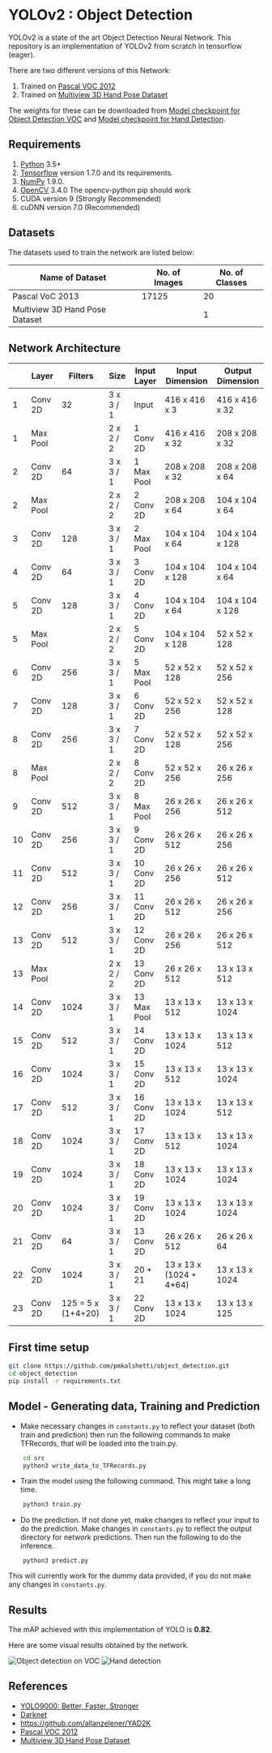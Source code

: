 # YOLOv2 : Object Detection

YOLOv2 is a state of the art Object Detection Neural Network. This repository is an implementation of YOLOv2 from scratch in tensorflow (eager).

There are two different versions of this Network:
1. Trained on [Pascal VOC 2012](http://host.robots.ox.ac.uk/pascal/VOC/voc2012/)
2. Trained on [Multiview 3D Hand Pose Dataset](http://www.rovit.ua.es/dataset/mhpdataset/)

The weights for these can be downloaded from [Model checkpoint for Object Detection VOC](http://bit.ly/2KC9pdH) and [Model checkpoint for Hand Detection](http://bit.ly/2wdYIL1).


## Requirements
1. [Python](https://www.python.org/) 3.5+
2. [Tensorflow](https://www.tensorflow.org/) version 1.7.0 and its requirements.
3. [NumPy](http://www.numpy.org/) 1.9.0.
4. [OpenCV](https://opencv.org/) 3.4.0 The opencv-python pip should work
5. CUDA version 9 (Strongly Recommended)
6. cuDNN version 7.0 (Recommended)


## Datasets
The datasets used to train the network are listed below:

| Name of Dataset | No. of Images | No. of Classes |
|-----------------|---------------|----------------|
| Pascal VoC 2013 | 17125         | 20             |
| Multiview 3D Hand Pose Dataset | | 1         |


## Network Architecture
|    | Layer    | Filters | Size      | Input Layer | Input Dimension  | Output Dimension |
| -- | -------- | ------- | --------- | ----------- | ---------------- | ---------------- |
| 1  | Conv 2D  | 32      | 3 x 3 / 1 | Input       | 416 x 416 x 3    | 416 x 416 x 32   | 
| 1  | Max Pool |         | 2 x 2 / 2 | 1 Conv 2D   | 416 x 416 x 32   | 208 x 208 x 32   |
| 2  | Conv 2D  | 64      | 3 x 3 / 1 | 1 Max Pool  | 208 x 208 x 32   | 208 x 208 x 64   | 
| 2  | Max Pool |         | 2 x 2 / 2 | 2 Conv 2D   | 208 x 208 x 64   | 104 x 104 x 64   |
| 3  | Conv 2D  | 128     | 3 x 3 / 1 | 2 Max Pool  | 104 x 104 x 64   | 104 x 104 x 128  |
| 4  | Conv 2D  | 64      | 3 x 3 / 1 | 3 Conv 2D   | 104 x 104 x 128  | 104 x 104 x 64   |
| 5  | Conv 2D  | 128     | 3 x 3 / 1 | 4 Conv 2D   | 104 x 104 x 64   | 104 x 104 x 128  | 
| 5  | Max Pool |         | 2 x 2 / 2 | 5 Conv 2D   | 104 x 104 x 128  | 52  x 52  x 128  |
| 6  | Conv 2D  | 256     | 3 x 3 / 1 | 5 Max Pool  | 52  x 52  x 128  | 52  x 52  x 256  |
| 7  | Conv 2D  | 128     | 3 x 3 / 1 | 6 Conv 2D   | 52  x 52  x 256  | 52  x 52  x 128  |
| 8  | Conv 2D  | 256     | 3 x 3 / 1 | 7 Conv 2D   | 52  x 52  x 128  | 52  x 52  x 256  | 
| 8  | Max Pool |         | 2 x 2 / 2 | 8 Conv 2D   | 52  x 52  x 256  | 26  x 26  x 256  |
| 9  | Conv 2D  | 512     | 3 x 3 / 1 | 8 Max Pool  | 26  x 26  x 256  | 26  x 26  x 512  |
| 10 | Conv 2D  | 256     | 3 x 3 / 1 | 9 Conv 2D   | 26  x 26  x 512  | 26  x 26  x 256  |
| 11 | Conv 2D  | 512     | 3 x 3 / 1 | 10 Conv 2D  | 26  x 26  x 256  | 26  x 26  x 512  |
| 12 | Conv 2D  | 256     | 3 x 3 / 1 | 11 Conv 2D  | 26  x 26  x 512  | 26  x 26  x 256  |
| 13 | Conv 2D  | 512     | 3 x 3 / 1 | 12 Conv 2D  | 26  x 26  x 256  | 26  x 26  x 512  | 
| 13 | Max Pool |         | 2 x 2 / 2 | 13 Conv 2D  | 26  x 26  x 512  | 13  x 13  x 512  |
| 14 | Conv 2D  | 1024    | 3 x 3 / 1 | 13 Max Pool | 13  x 13  x 512  | 13  x 13  x 1024 |
| 15 | Conv 2D  | 512     | 3 x 3 / 1 | 14 Conv 2D  | 13  x 13  x 1024 | 13  x 13  x 512  |
| 16 | Conv 2D  | 1024    | 3 x 3 / 1 | 15 Conv 2D  | 13  x 13  x 512  | 13  x 13  x 1024 |
| 17 | Conv 2D  | 512     | 3 x 3 / 1 | 16 Conv 2D  | 13  x 13  x 1024 | 13  x 13  x 512  |
| 18 | Conv 2D  | 1024    | 3 x 3 / 1 | 17 Conv 2D  | 13  x 13  x 512  | 13  x 13  x 1024 |
| 19 | Conv 2D  | 1024    | 3 x 3 / 1 | 18 Conv 2D  | 13  x 13  x 1024 | 13  x 13  x 1024 |
| 20 | Conv 2D  | 1024    | 3 x 3 / 1 | 19 Conv 2D  | 13  x 13  x 1024 | 13  x 13  x 1024 |
| 21 | Conv 2D  | 64      | 3 x 3 / 1 | 13 Conv 2D  | 26  x 26  x 512  | 26  x 26  x 64   |
| 22 | Conv 2D  | 1024    | 3 x 3 / 1 | 20 + 21 | 13  x 13  x (1024 + 4*64) | 13  x 13  x 1024 |
| 23 | Conv 2D  | 125 = 5 x (1+4+20) | 3 x 3 / 1 | 22 Conv 2D  | 13  x 13  x 1024 | 13  x 13  x 125 |


## First time setup
```bash
git clone https://github.com/pmkalshetti/object_detection.git
cd object_detection
pip install -r requirements.txt
```


## Model - Generating data, Training and Prediction
* Make necessary changes in `constants.py` to reflect your dataset (both train and prediction) then run the following commands to make TFRecords, that will be loaded into the train.py.
```bash
    cd src
    python3 write_data_to_TFRecords.py
```
* Train the model using the following command. This might take a long time.
```bash
    python3 train.py
```
* Do the prediction. If not done yet, make changes to reflect your input to do the prediction. Make changes in `constants.py` to reflect the output directory for network predictions. Then run the following to do the inference.
```
    python3 predict.py
```
This will currently work for the dummy data provided, if you do not make any changes in `constants.py`.


## Results
The mAP achieved with this implementation of YOLO is **0.82**.

Here are some visual results obtained by the network.

![Object detection on VOC](https://github.com/pmkalshetti/object_detection/blob/master/data/imgs_out/000022.jpg?raw=true)
![Hand detection](https://github.com/pmkalshetti/object_detection/blob/master/hand_detection/imgs_out/img_out.jpg?raw=true)


## References
 - [YOLO9000: Better, Faster, Stronger](https://arxiv.org/abs/1612.08242)
 - [Darknet](https://pjreddie.com/darknet/yolo/)
 - https://github.com/allanzelener/YAD2K
 - [Pascal VOC 2012](http://host.robots.ox.ac.uk/pascal/VOC/voc2012/)
 - [Multiview 3D Hand Pose Dataset](http://www.rovit.ua.es/dataset/mhpdataset/)
